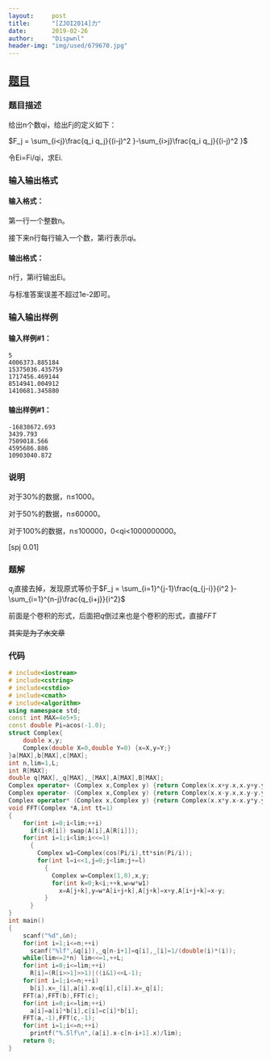 ```yaml
---
layout:		post
title:		"[ZJOI2014]力"
date:		2019-02-26
author:		"Dispwnl"
header-img:	"img/used/679670.jpg"
---
```


## [题目](https://www.luogu.org/problemnew/show/P3338)

### 题目描述

给出n个数qi，给出Fj的定义如下：

$F_j = \sum_{i<j}\frac{q_i q_j}{(i-j)^2 }-\sum_{i>j}\frac{q_i q_j}{(i-j)^2 }​$

令Ei=Fi/qi，求Ei.

### 输入输出格式

#### 输入格式：

第一行一个整数n。

接下来n行每行输入一个数，第i行表示qi。

#### 输出格式：

n行，第i行输出Ei。

与标准答案误差不超过1e-2即可。

### 输入输出样例

#### 输入样例#1：

```plain
5
4006373.885184
15375036.435759
1717456.469144
8514941.004912
1410681.345880
```

#### 输出样例#1：

```plain
-16838672.693
3439.793
7509018.566
4595686.886
10903040.872
```

### 说明

对于30%的数据，n≤1000。

对于50%的数据，n≤60000。

对于100%的数据，n≤100000，0<qi<1000000000。

[spj 0.01]

### 题解

$q_j$直接去掉，发现原式等价于$F_j = \sum_{i=1}^{j-1}\frac{q_{j-i}}{i^2 }-\sum_{i=1}^{n-j}\frac{q_{i+j}}{i^2}$

前面是个卷积的形式，后面把$q$倒过来也是个卷积的形式，直接$FFT$

~~其实是为了水文章~~

### 代码

```c++
# include<iostream>
# include<cstring>
# include<cstdio>
# include<cmath>
# include<algorithm>
using namespace std;
const int MAX=4e5+5;
const double Pi=acos(-1.0);
struct Complex{
	double x,y;
	Complex(double X=0,double Y=0) {x=X,y=Y;}
}a[MAX],b[MAX],c[MAX];
int n,lim=1,L;
int R[MAX];
double q[MAX],_q[MAX],_[MAX],A[MAX],B[MAX];
Complex operator+ (Complex x,Complex y) {return Complex(x.x+y.x,x.y+y.y);}
Complex operator- (Complex x,Complex y) {return Complex(x.x-y.x,x.y-y.y);}
Complex operator* (Complex x,Complex y) {return Complex(x.x*y.x-x.y*y.y,x.y*y.x+x.x*y.y);}
void FFT(Complex *A,int tt=1)
{
	for(int i=0;i<lim;++i)
	  if(i<R[i]) swap(A[i],A[R[i]]);
	for(int i=1;i<lim;i<<=1)
	  {
	  	Complex w1=Complex(cos(Pi/i),tt*sin(Pi/i));
	  	for(int l=i<<1,j=0;j<lim;j+=l)
	  	  {
	  	  	Complex w=Complex(1,0),x,y;
	  	  	for(int k=0;k<i;++k,w=w*w1)
	  	  	  x=A[j+k],y=w*A[i+j+k],A[j+k]=x+y,A[i+j+k]=x-y;
		  }
	  }
}
int main()
{
	scanf("%d",&n);
	for(int i=1;i<=n;++i)
	  scanf("%lf",&q[i]),_q[n-i+1]=q[i],_[i]=1/(double(i)*(i));
	while(lim<=2*n) lim<<=1,++L;
	for(int i=0;i<=lim;++i) 
	  R[i]=(R[i>>1]>>1)|((i&1)<<L-1);
	for(int i=1;i<=n;++i)
	  b[i].x=_[i],a[i].x=q[i],c[i].x=_q[i];
	FFT(a),FFT(b),FFT(c);
	for(int i=0;i<=lim;++i)
	  a[i]=a[i]*b[i],c[i]=c[i]*b[i];
	FFT(a,-1),FFT(c,-1);
	for(int i=1;i<=n;++i)
	  printf("%.5lf\n",(a[i].x-c[n-i+1].x)/lim);
	return 0;
}
```


